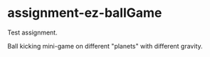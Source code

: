 # assignment-ez-ballGame

Test assignment.

Ball kicking mini-game on different "planets" with different gravity.
